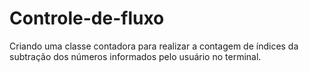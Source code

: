 # Controle-de-fluxo
Criando uma classe contadora para realizar a contagem de índices da subtração dos números informados pelo usuário no terminal.
